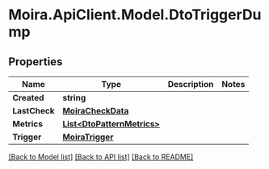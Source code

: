 # Moira.ApiClient.Model.DtoTriggerDump

## Properties

Name | Type | Description | Notes
------------ | ------------- | ------------- | -------------
**Created** | **string** |  | 
**LastCheck** | [**MoiraCheckData**](MoiraCheckData.md) |  | 
**Metrics** | [**List&lt;DtoPatternMetrics&gt;**](DtoPatternMetrics.md) |  | 
**Trigger** | [**MoiraTrigger**](MoiraTrigger.md) |  | 

[[Back to Model list]](../../README.md#documentation-for-models) [[Back to API list]](../../README.md#documentation-for-api-endpoints) [[Back to README]](../../README.md)

